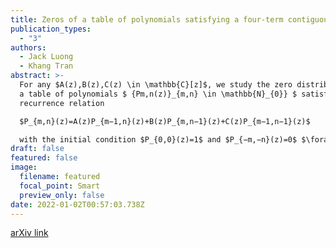 ```yaml
---
title: Zeros of a table of polynomials satisfying a four-term contiguous relation
publication_types:
  - "3"
authors:
  - Jack Luong
  - Khang Tran
abstract: >-
  For any $A(z),B(z),C(z) \in \mathbb{C}[z]$, we study the zero distribution of
  a table of polynomials $ {Pm,n(z)}_{m,n} \in \mathbb{N}_{0}} $ satisfying the
  recurrence relation

  $P_{m,n}(z)=A(z)P_{m−1,n}(z)+B(z)P_{m,n−1}(z)+C(z)P_{m−1,n−1}(z)$

  with the initial condition $P_{0,0}(z)=1$ and $P_{−m,−n}(z)=0$ $\forall m,n\in \mathbb{N}$. We show that the zeros of $P_m,n(z)$ lie on a curve whose equation is given explicitly in terms of $A(z)$,$B(z)$, and $C(z)$. We also study the zero distribution of a case with a general initial condition.
draft: false
featured: false
image:
  filename: featured
  focal_point: Smart
  preview_only: false
date: 2022-01-02T00:57:03.738Z
---
```

[arXiv link](<https://arxiv.org/abs/2008.08707>)